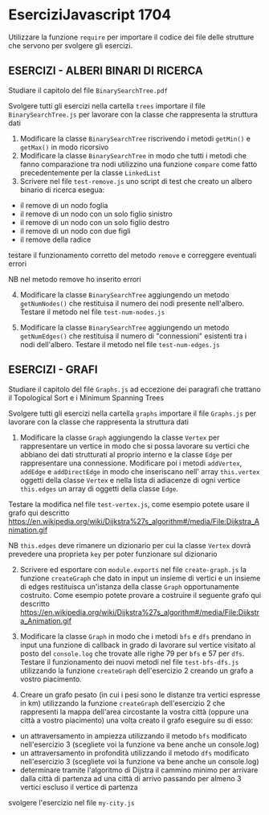 # EserciziJavascript 1704

Utilizzare la funzione `require` per importare il codice dei file delle strutture che servono per
svolgere gli esercizi.

## ESERCIZI - ALBERI BINARI DI RICERCA

Studiare il capitolo del file `BinarySearchTree.pdf`

Svolgere tutti gli esercizi nella cartella `trees` importare il file `BinarySearchTree.js` per lavorare con la classe che rappresenta la struttura dati

1. Modificare la classe `BinarySearchTree` riscrivendo i metodi `getMin()` e `getMax()` in modo ricorsivo
2. Modificare la classe `BinarySearchTree` in modo che tutti i metodi che fanno comparazione tra nodi
utilizzino una funzione `compare` come fatto precedentemente per la classe `LinkedList`
3. Scrivere nel file `test-remove.js` uno script di test che creato un albero binario di ricerca esegua:
  - il remove di un nodo foglia
  - il remove di un nodo con un solo figlio sinistro
  - il remove di un nodo con un solo figlio destro
  - il remove di un nodo con due figli
  - il remove della radice

testare il funzionamento corretto del metodo `remove` e correggere eventuali errori

NB nel metodo remove ho inserito errori

4. Modificare la classe `BinarySearchTree` aggiungendo un metodo `getNumNodes()` che restituisa il numero dei nodi presente nell'albero. Testare il metodo nel file `test-num-nodes.js`

5. Modificare la classe `BinarySearchTree` aggiungendo un metodo `getNumEdges()` che restituisa il numero di "connessioni" esistenti tra i nodi dell'albero. Testare il metodo nel file `test-num-edges.js`

## ESERCIZI - GRAFI

Studiare il capitolo del file `Graphs.js` ad eccezione dei paragrafi che trattano il Topological Sort e i Minimum Spanning Trees

Svolgere tutti gli esercizi nella cartella `graphs` importare il file `Graphs.js` per lavorare con la classe che rappresenta la struttura dati

1. Modificare la classe `Graph` aggiungendo la classe `Vertex` per rappresentare un vertice in modo che si possa lavorare su vertici che abbiano dei dati strutturati al proprio interno e la classe `Edge` per rappresentare una connessione. Modificare poi i metodi `addVertex`, `addEdge` e `addDirectEdge` in modo che inseriscano nell' array `this.vertex` oggetti della classe `Vertex` e nella lista di adiacenze di ogni vertice `this.edges` un array di oggetti della classe `Edge`.

Testare la modifica nel file `test-vertex.js`, come esempio potete usare il grafo qui descritto https://en.wikipedia.org/wiki/Dijkstra%27s_algorithm#/media/File:Dijkstra_Animation.gif

NB `this.edges` deve rimanere un dizionario per cui la classe `Vertex` dovrà prevedere una proprieta `key` per poter funzionare sul dizionario

2. Scrivere ed esportare con `module.exports` nel file `create-graph.js` la funzione `createGraph` che dato in input un insieme di vertici e un insieme di edges restituisca un'istanza della classe `Graph` opportunamente costruito. Come esempio potete provare a costruire il seguente grafo qui descritto https://en.wikipedia.org/wiki/Dijkstra%27s_algorithm#/media/File:Dijkstra_Animation.gif

3. Modificare la classe `Graph` in modo che i metodi `bfs` e `dfs` prendano in input una funzione di callback in grado di lavorare sul vertice visitato al posto del `console.log` che trovate alle righe 79 per `bfs` e 57 per `dfs`. Testare il funzionamento dei nuovi metodi nel file `test-bfs-dfs.js` utilizzando la funzione `createGraph` dell'esercizio 2 creando un grafo a vostro piacimento.

4. Creare un grafo pesato (in cui i pesi sono le distanze tra vertici espresse in km) utilizzando la funzione `createGraph` dell'esercizio 2 che rappresenti la mappa dell'area circostante la vostra città (oppure una città a vostro piacimento) una volta creato il grafo eseguire su di esso:
  - un attraversamento in ampiezza utilizzando il metodo `bfs` modificato nell'esercizio 3 (scegliete voi la funzione va bene anche un console.log)
  - un attraversamento in profondità utilizzando il metodo `dfs` modificato nell'esercizio 3 (scegliete voi la funzione va bene anche un console.log)
  - determinare tramite l'algoritmo di Dijstra il cammino minimo per arrivare dalla città di partenza ad una città di arrivo passando per almeno 3 vertici escluso il vertice di partenza
  
svolgere l'esercizio nel file `my-city.js`
